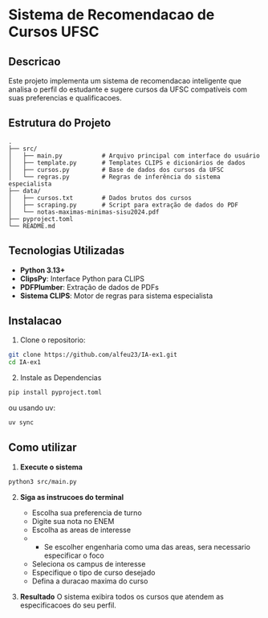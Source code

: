 # Sistema de Recomendacao de Cursos UFSC

## Descricao

Este projeto implementa um sistema de recomendacao inteligente que analisa o perfil do estudante e sugere cursos da UFSC compatíveis com suas preferencias e qualificacoes.

## Estrutura do Projeto

```
.
├── src/
│   ├── main.py           # Arquivo principal com interface do usuário
│   ├── template.py       # Templates CLIPS e dicionários de dados
│   ├── cursos.py         # Base de dados dos cursos da UFSC
│   └── regras.py         # Regras de inferência do sistema especialista
├── data/
│   ├── cursos.txt        # Dados brutos dos cursos
│   ├── scraping.py       # Script para extração de dados do PDF
│   └── notas-maximas-minimas-sisu2024.pdf
├── pyproject.toml
└── README.md
```

## Tecnologias Utilizadas

- **Python 3.13+**
- **ClipsPy**: Interface Python para CLIPS
- **PDFPlumber**: Extração de dados de PDFs
- **Sistema CLIPS**: Motor de regras para sistema especialista

## Instalacao

1. Clone o repositorio:

```bash
git clone https://github.com/alfeu23/IA-ex1.git
cd IA-ex1
```

2. Instale as Dependencias

```bash
pip install pyproject.toml
```

ou usando uv:

```bash
uv sync
```

## Como utilizar

1. **Execute o sistema**

```bash
python3 src/main.py
```

2. **Siga as instrucoes do terminal**

   - Escolha sua preferencia de turno
   - Digite sua nota no ENEM
   - Escolha as areas de interesse
   - - Se escolher engenharia como uma das areas, sera necessario especificar o foco
   - Seleciona os campus de interesse
   - Especifique o tipo de curso desejado
   - Defina a duracao maxima do curso

3. **Resultado**
   O sistema exibira todos os cursos que atendem as especificacoes do seu perfil.
